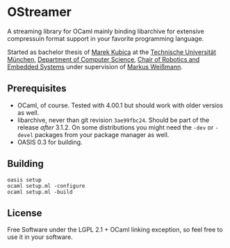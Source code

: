 OStreamer
=========

A streaming library for OCaml mainly binding libarchive for extensive
compressuin format support in your favorite programming language.

Started as bachelor thesis of [Marek Kubica](http://xivilization.net/) at the
[Technische Universität München](http://www.tum.de/),
[Department of Computer Science](http://www.in.tum.de/),
[Chair of Robotics and Embedded Systems](http://www6.in.tum.de/) under
supervision of [Markus Weißmann](http://www.mweissmann.de/).

Prerequisites
-------------

 * OCaml, of course. Tested with 4.00.1 but should work with older versios as
   well.
 * libarchive, never than git revision `3ae99fbc24`. Should be part of the
   release *after* 3.1.2. On some distributions you might need the `-dev` or
   `-devel` packages from your package manager as well.
 * OASIS 0.3 for building.

Building
--------

```shell
oasis setup
ocaml setup.ml -configure
ocaml setup.ml -build
```

License
-------

Free Software under the  LGPL 2.1 + OCaml linking exception, so feel free to
use it in your software.
